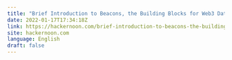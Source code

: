 ```yaml
---
title: "Brief Introduction to Beacons, the Building Blocks for Web3 Data Connectivity"
date: 2022-01-17T17:34:18Z
link: https://hackernoon.com/brief-introduction-to-beacons-the-building-blocks-for-web3-data-connectivity?source=rss&utm_medium=RSS&utm_source=news.12bit.vn
site: hackernoon.com
language: English
draft: false
---
```

